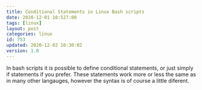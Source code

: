 ```yaml
---
title: Conditional Statements in Linux Bash scripts
date: 2020-12-01 10:527:00
tags: [linux]
layout: post
categories: linux
id: 753
updated: 2020-12-02 10:30:02
version: 1.0
---
```


In bash scripts it is possible to define conditional statements, or just simply if statements if you prefer. These statements work more or less the same as in many other langauges, however the syntax is of course a little diferent.

<!-- more -->
